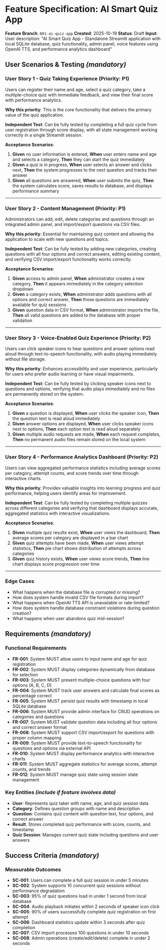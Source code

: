# Feature Specification: AI Smart Quiz App

**Feature Branch**: `001-ai-quiz-app`
**Created**: 2025-10-19
**Status**: Draft
**Input**: User description: "AI Smart Quiz App - Standalone Streamlit application with local SQLite database, quiz functionality, admin panel, voice features using OpenAI TTS, and performance analytics dashboard"

## User Scenarios & Testing *(mandatory)*

### User Story 1 - Quiz Taking Experience (Priority: P1)

Users can register their name and age, select a quiz category, take a multiple-choice quiz with immediate feedback, and view their final score with performance analytics.

**Why this priority**: This is the core functionality that delivers the primary value of the quiz application.

**Independent Test**: Can be fully tested by completing a full quiz cycle from user registration through score display, with all state management working correctly in a single Streamlit session.

**Acceptance Scenarios**:

1. **Given** no user information is entered, **When** user enters name and age and selects a category, **Then** they can start the quiz immediately
2. **Given** a quiz is in progress, **When** user selects an answer and clicks next, **Then** the system progresses to the next question and tracks their answer
3. **Given** all questions are answered, **When** user submits the quiz, **Then** the system calculates score, saves results to database, and displays performance summary

---

### User Story 2 - Content Management (Priority: P1)

Administrators can add, edit, delete categories and questions through an integrated admin panel, and import/export questions via CSV files.

**Why this priority**: Essential for maintaining quiz content and allowing the application to scale with new questions and topics.

**Independent Test**: Can be fully tested by adding new categories, creating questions with all four options and correct answers, editing existing content, and verifying CSV import/export functionality works correctly.

**Acceptance Scenarios**:

1. **Given** access to admin panel, **When** administrator creates a new category, **Then** it appears immediately in the category selection dropdown
2. **Given** a category exists, **When** administrator adds questions with all options and correct answer, **Then** those questions are immediately available for quiz sessions
3. **Given** question data in CSV format, **When** administrator imports the file, **Then** all valid questions are added to the database with proper validation

---

### User Story 3 - Voice-Enabled Quiz Experience (Priority: P2)

Users can click speaker icons to hear questions and answer options read aloud through text-to-speech functionality, with audio playing immediately without file storage.

**Why this priority**: Enhances accessibility and user experience, particularly for users who prefer audio learning or have visual impairments.

**Independent Test**: Can be fully tested by clicking speaker icons next to questions and options, verifying that audio plays immediately and no files are permanently stored on the system.

**Acceptance Scenarios**:

1. **Given** a question is displayed, **When** user clicks the speaker icon, **Then** the question text is read aloud immediately
2. **Given** answer options are displayed, **When** user clicks speaker icons next to options, **Then** each option text is read aloud separately
3. **Given** multiple audio requests are made, **When** each request completes, **Then** no permanent audio files remain stored on the local system

---

### User Story 4 - Performance Analytics Dashboard (Priority: P2)

Users can view aggregated performance statistics including average scores per category, attempt counts, and score trends over time through interactive charts.

**Why this priority**: Provides valuable insights into learning progress and quiz performance, helping users identify areas for improvement.

**Independent Test**: Can be fully tested by completing multiple quizzes across different categories and verifying that dashboard displays accurate, aggregated statistics with interactive visualizations.

**Acceptance Scenarios**:

1. **Given** multiple quiz results exist, **When** user views the dashboard, **Then** average scores per category are displayed in a bar chart
2. **Given** quiz attempts have been made, **When** user views attempt statistics, **Then** pie chart shows distribution of attempts across categories
3. **Given** quiz history exists, **When** user views score trends, **Then** line chart displays score progression over time

---

### Edge Cases

- What happens when the database file is corrupted or missing?
- How does system handle invalid CSV file formats during import?
- What happens when OpenAI TTS API is unavailable or rate-limited?
- How does system handle database constraint violations during question creation?
- What happens when user abandons quiz mid-session?

## Requirements *(mandatory)*

### Functional Requirements

- **FR-001**: System MUST allow users to input name and age for quiz registration
- **FR-002**: System MUST display categories dynamically from database for selection
- **FR-003**: System MUST present multiple-choice questions with four options (A, B, C, D)
- **FR-004**: System MUST track user answers and calculate final scores as percentage correct
- **FR-005**: System MUST persist quiz results with timestamp in local SQLite database
- **FR-006**: System MUST provide admin interface for CRUD operations on categories and questions
- **FR-007**: System MUST validate question data including all four options and correct answer format
- **FR-008**: System MUST support CSV import/export for questions with proper column mapping
- **FR-009**: System MUST provide text-to-speech functionality for questions and options via external API
- **FR-010**: System MUST display performance analytics with interactive charts
- **FR-011**: System MUST aggregate statistics for average scores, attempt counts, and trends
- **FR-012**: System MUST manage quiz state using session state management

### Key Entities *(include if feature involves data)*

- **User**: Represents quiz taker with name, age, and quiz session data
- **Category**: Defines question groups with name and description
- **Question**: Contains quiz content with question text, four options, and correct answer
- **Result**: Stores completed quiz performance with score, counts, and timestamp
- **Quiz Session**: Manages current quiz state including questions and user answers

## Success Criteria *(mandatory)*

### Measurable Outcomes

- **SC-001**: Users can complete a full quiz session in under 5 minutes
- **SC-002**: System supports 10 concurrent quiz sessions without performance degradation
- **SC-003**: 95% of quiz questions load in under 1 second from local database
- **SC-004**: Audio playback initiates within 2 seconds of speaker icon click
- **SC-005**: 90% of users successfully complete quiz registration on first attempt
- **SC-006**: Dashboard statistics update within 3 seconds after quiz completion
- **SC-007**: CSV import processes 100 questions in under 10 seconds
- **SC-008**: Admin operations (create/edit/delete) complete in under 2 seconds
